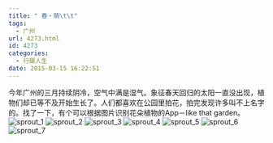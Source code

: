 ```yaml
---
title: " 春・萌\t\t"
tags:
  - 广州
url: 4273.html
id: 4273
categories:
  - 行摄人生
date: 2015-03-15 16:22:51
---
```


今年广州的三月持续阴冷，空气中满是湿气。象征春天回归的太阳一直没出现，植物们却已等不及开始生长了。人们都喜欢在公园里拍花，拍完发现许多叫不上名字的。找了一下，有个可以根据图片识别花朵植物的App－like that garden。 ![sprout_1](../../../images/2015/03/sprout_1.jpg) ![sprout_2](../../../images/2015/03/sprout_2.jpg) ![sprout_3](../../../images/2015/03/sprout_3.jpg) ![sprout_4](../../../images/2015/03/sprout_4.jpg) ![sprout_5](../../../images/2015/03/sprout_5.jpg) ![sprout_6](../../../images/2015/03/sprout_6.jpg) ![sprout_7](../../../images/2015/03/sprout_7.jpg)